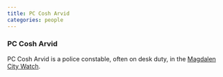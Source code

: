 ```yaml
---
title: PC Cosh Arvid
categories: people
---
```


### PC Cosh Arvid

PC Cosh Arvid is a police constable, often on desk duty, in the [Magdalen City Watch](CityWatch).
